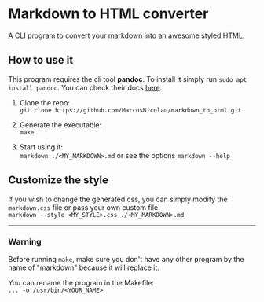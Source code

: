 # Markdown to HTML converter

A CLI program to convert your markdown into an awesome styled HTML.

## How to use it

This program requires the cli tool **pandoc**. To install it simply run `sudo apt install pandoc`. You can check their docs [here](https://github.com/jgm/pandoc).

1. Clone the repo: <br />
   `git clone https://github.com/MarcosNicolau/markdown_to_html.git`

2. Generate the executable: <br />
   `make`

3. Start using it: <br />
   `markdown ./<MY_MARKDOWN>.md` or see the options `markdown --help`

## Customize the style

If you wish to change the generated css, you can simply modify the `markdown.css` file or pass your own custom file: <br />
`markdown --style <MY_STYLE>.css ./<MY_MARKDOWN>.md`

<hr/>

### Warning

Before running `make`, make sure you don't have any other program by the name of "markdown" because it will replace it.

You can rename the program in the Makefile: <br />
`... -o /usr/bin/<YOUR_NAME>`
